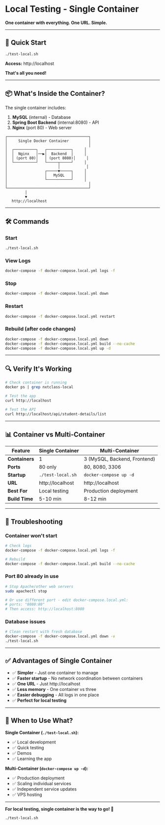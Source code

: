 # Local Testing - Single Container

**One container with everything. One URL. Simple.**

---

## 🚀 Quick Start

```bash
./test-local.sh
```

**Access:** http://localhost

**That's all you need!**

---

## 📦 What's Inside the Container?

The single container includes:

1. **MySQL** (internal) - Database
2. **Spring Boot Backend** (internal:8080) - API
3. **Nginx** (port 80) - Web server

```
┌─────────────────────────────────────┐
│     Single Docker Container         │
│                                     │
│  ┌──────────┐   ┌───────────┐     │
│  │  Nginx   │──▶│  Backend  │     │
│  │ (port 80)│   │ (port 8080)│     │
│  └──────────┘   └─────┬─────┘     │
│                       │            │
│                 ┌─────▼─────┐     │
│                 │   MySQL   │     │
│                 └───────────┘     │
│                                     │
└─────────────────────────────────────┘
         │
         ▼
   http://localhost
```

---

## 🛠️ Commands

### Start
```bash
./test-local.sh
```

### View Logs
```bash
docker-compose -f docker-compose.local.yml logs -f
```

### Stop
```bash
docker-compose -f docker-compose.local.yml down
```

### Restart
```bash
docker-compose -f docker-compose.local.yml restart
```

### Rebuild (after code changes)
```bash
docker-compose -f docker-compose.local.yml down
docker-compose -f docker-compose.local.yml build --no-cache
docker-compose -f docker-compose.local.yml up -d
```

---

## 🔍 Verify It's Working

```bash
# Check container is running
docker ps | grep nxtclass-local

# Test the app
curl http://localhost

# Test the API
curl http://localhost/api/student-details/list
```

---

## 📊 Container vs Multi-Container

| Feature | Single Container | Multi-Container |
|---------|-----------------|-----------------|
| **Containers** | 1 | 3 (MySQL, Backend, Frontend) |
| **Ports** | 80 only | 80, 8080, 3306 |
| **Startup** | `./test-local.sh` | `docker-compose up -d` |
| **URL** | http://localhost | http://localhost |
| **Best For** | Local testing | Production deployment |
| **Build Time** | 5-10 min | 8-12 min |

---

## 🐛 Troubleshooting

### Container won't start
```bash
# Check logs
docker-compose -f docker-compose.local.yml logs -f

# Rebuild
docker-compose -f docker-compose.local.yml build --no-cache
```

### Port 80 already in use
```bash
# Stop Apache/other web servers
sudo apachectl stop

# Or use different port - edit docker-compose.local.yml:
# ports: "8080:80"
# Then access: http://localhost:8080
```

### Database issues
```bash
# Clean restart with fresh database
docker-compose -f docker-compose.local.yml down -v
./test-local.sh
```

---

## ✅ Advantages of Single Container

- ✅ **Simpler** - Just one container to manage
- ✅ **Faster startup** - No network coordination between containers
- ✅ **One URL** - Just http://localhost
- ✅ **Less memory** - One container vs three
- ✅ **Easier debugging** - All logs in one place
- ✅ **Perfect for local testing**

---

## 🎯 When to Use What?

**Single Container (`./test-local.sh`):**
- ✅ Local development
- ✅ Quick testing
- ✅ Demos
- ✅ Learning the app

**Multi-Container (`docker-compose up -d`):**
- ✅ Production deployment
- ✅ Scaling individual services
- ✅ Independent service updates
- ✅ VPS hosting

---

**For local testing, single container is the way to go! 🚀**

```bash
./test-local.sh
```
